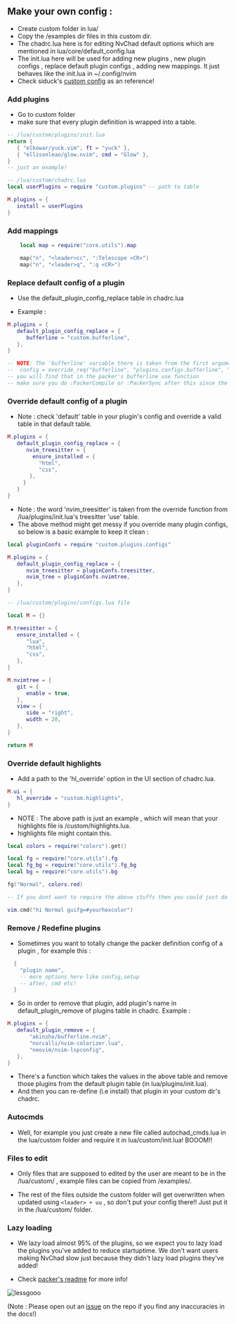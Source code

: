 ## Make your own config :

- Create custom folder in lua/
- Copy the /examples dir files in this custom dir.
- The chadrc.lua here is for editing NvChad default options which are mentioned in lua/core/default_config.lua
- The init.lua here will be used for adding new plugins , new plugin configs , replace default plugin configs , adding new mappings. It just behaves like the init.lua in ~/.config/nvim
- Check siduck's [custom config](https://github.com/siduck/dotfiles/tree/master/nvchad/custom) as an reference!

### Add plugins

- Go to custom folder
- make sure that every plugin definition is wrapped into a table.

```lua
-- /lua/custom/plugins/init.lua
return {
   { "elkowar/yuck.vim", ft = "yuck" },
   { "ellisonleao/glow.nvim", cmd = "Glow" },
}
-- just an example!
```

```lua
-- /lua/custom/chadrc.lua
local userPlugins = require "custom.plugins" -- path to table

M.plugins = {
   install = userPlugins
}
```

### Add mappings

```lua
    local map = require("core.utils").map

    map("n", "<leader>cc", ":Telescope <CR>")
    map("n", "<leader>q", ":q <CR>")
```

### Replace default config of a plugin

- Use the default_plugin_config_replace table in chadrc.lua

- Example :

```lua
M.plugins = {
   default_plugin_config_replace = {
      bufferline = "custom.bufferline",
   },
}

-- NOTE: The 'bufferline' variable there is taken from the first argument here
--  config = override_req("bufferline", "plugins.configs.bufferline", "setup")
-- you will find that in the packer's bufferline use function
-- make sure you do :PackerCompile or :PackerSync after this since the packer_compiled.lua present needs to update
```

### Override default config of a plugin

- Note : check 'default' table in your plugin's config and override a valid table in that default table.

```lua
M.plugins = {
   default_plugin_config_replace = {
      nvim_treesitter = {
        ensure_installed = {
          "html",
          "css",
       },
     }
   }
}
```

- Note : the word 'nvim_treesitter' is taken from the override function from /lua/plugins/init.lua's treesitter 'use' table.
- The above method might get messy if you override many plugin configs, so below is a basic example to keep it clean :

```lua
local pluginConfs = require "custom.plugins.configs"

M.plugins = {
   default_plugin_config_replace = {
      nvim_treesitter = pluginConfs.treesitter,
      nvim_tree = pluginConfs.nvimtree,
   },
}
```

```lua
-- /lua/custom/plugins/configs.lua file

local M = {}

M.treesitter = {
   ensure_installed = {
      "lua",
      "html",
      "css",
   },
}

M.nvimtree = {
   git = {
      enable = true,
   },
   view = {
      side = "right",
      width = 20,
   },
}

return M
```

### Override default highlights

- Add a path to the 'hl_override' option in the UI section of chadrc.lua.

```lua
M.ui = {
   hl_override = "custom.highlights",
}
```

- NOTE : The above path is just an example , which will mean that your highlights file is /custom/highlights.lua.
- highlights file might contain this.

```lua
local colors = require("colors").get()

local fg = require("core.utils").fg
local fg_bg = require("core.utils").fg_bg
local bg = require("core.utils").bg

fg("Normal", colors.red)

-- If you dont want to require the above stuffs then you could just do :

vim.cmd("hi Normal guifg=#yourhexcolor")
```

### Remove / Redefine plugins  

- Sometimes you want to totally change the packer definition config of a plugin , for example this : 

```lua
  {
    "plugin name",
    -- more options here like config,setup
    -- after, cmd etc!
  }
```

- So in order to remove that plugin, add plugin's name in  default_plugin_remove of plugins table in chadrc. Example :

```lua
M.plugins = {
   default_plugin_remove = {
       "akinsho/bufferline.nvim",
       "norcalli/nvim-colorizer.lua",
       "neovim/nvim-lspconfig",
   },
}
```
- There's a function which takes the values in the above table and remove those plugins from the default plugin table (in lua/plugins/init.lua).
- And then you can re-define (i.e install) that plugin in your custom dir's chadrc.

### Autocmds

- Well, for example you just create a new file called autochad_cmds.lua in the lua/custom folder and require it in lua/custom/init.lua! BOOOM!!

### Files to edit

- Only files that are supposed to edited by the user are meant to be in the /lua/custom/ , example files can be copied from /examples/.

- The rest of the files outside the custom folder will get overwritten when updated using `<leader> + uu` , so don't put your config there!! Just put it in the /lua/custom/ folder.

### Lazy loading

- We lazy load almost 95% of the plugins, so we expect you to lazy load the plugins you've added to reduce startuptime. We don't want users making NvChad slow just because they didn't lazy load plugins they've added!

- Check [packer's readme](https://github.com/wbthomason/packer.nvim#specifying-plugins) for more info!

![lessgooo](https://cdn.discordapp.com/attachments/610012463907209227/891011437810577480/863483056531046450.png)

(Note : Please open out an [issue](https://github.com/NvChad/nvchad.github.io/issues) on the repo if you find any inaccuracies in the docs!)

